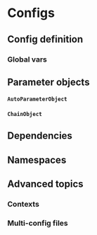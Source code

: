 # Configs


## Config definition

### Global vars

## Parameter objects

#### `AutoParameterObject`

#### `ChainObject`


## Dependencies


## Namespaces


## Advanced topics 

### Contexts

### Multi-config files
